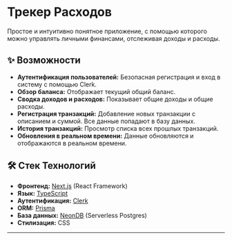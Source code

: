 # Трекер Расходов

Простое и интуитивно понятное приложение, с помощью которого можно управлять личными финансами, отслеживая доходы и расходы.

## ✨ Возможности

* **Аутентификация пользователей:** Безопасная регистрация и вход в систему с помощью Clerk.
* **Обзор баланса:** Отображает текущий общий баланс.
* **Сводка доходов и расходов:** Показывает общие доходы и общие расходы.
* **Регистрация транзакций:** Добавление новых транзакции с описанием и суммой. Все данные попадают в базу данных.
* **История транзакций:** Просмотр списка всех прошлых транзакций.
* **Обновления в реальном времени:** Данные обновляются и отображаются в реальном времени.

## 🛠️ Стек Технологий

* **Фронтенд:** [Next.js](https://nextjs.org/) (React Framework)
* **Язык:** [TypeScript](https://www.typescriptlang.org/)
* **Аутентификация:** [Clerk](https://clerk.com/)
* **ORM:** [Prisma](https://www.prisma.io/)
* **База данных:** [NeonDB](https://neon.tech/) (Serverless Postgres)
* **Стилизация:** CSS

---
